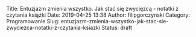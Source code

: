 Title: Entuzjazm zmienia wszystko. Jak stać się zwycięzcą - notatki z czytania książki
Date: 2019-04-25 13:38
Author: filipgorczynski
Category: Programowanie
Slug: entuzjazm-zmienia-wszystko-jak-stac-sie-zwyciezca-notatki-z-czytania-ksiazki
Status: draft


